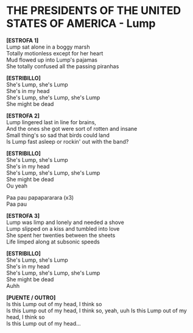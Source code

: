 #  THE PRESIDENTS OF THE UNITED STATES OF AMERICA - Lump

**[ESTROFA 1]**  
Lump sat alone in a boggy marsh  
Totally motionless except for her heart  
Mud flowed up into Lump's pajamas  
She totally confused all the passing piranhas  

**[ESTRIBILLO]**  
She's Lump, she's Lump  
She's in my head  
She's Lump, she's Lump, she's Lump  
She might be dead  

**[ESTROFA 2]**  
Lump lingered last in line for brains,  
And the ones she got were sort of rotten and insane  
Small thing's so sad that birds could land  
Is Lump fast asleep or rockin' out with the band?  

**[ESTRIBILLO]**  
She's Lump, she's Lump  
She's in my head  
She's Lump, she's Lump, she's Lump  
She might be dead  
Ou yeah  

Paa pau papapararara (x3)  
Paa pau  

**[ESTROFA 3]**  
Lump was limp and lonely and needed a shove  
Lump slipped on a kiss and tumbled into love  
She spent her twenties between the sheets  
Life limped along at subsonic speeds  

**[ESTRIBILLO]**  
She's Lump, she's Lump  
She's in my head  
She's Lump, she's Lump, she's Lump  
She might be dead  
Auhh  

**[PUENTE / OUTRO]**  
Is this Lump out of my head, I think so  
Is this Lump out of my head, I think so, yeah, uuh
Is this Lump out of my head, I think so  
Is this Lump out of my head...
